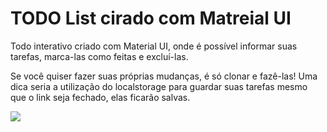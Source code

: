 <h1>TODO List cirado com Matreial UI</h1>
<p>Todo interativo criado com Material UI, onde é possível informar suas tarefas, marca-las como feitas e excluí-las.</p>
<p>Se você quiser fazer suas próprias mudanças, é só clonar e fazê-las! Uma dica seria a utilização do localstorage para guardar suas tarefas mesmo que o link seja fechado, elas ficarão salvas.</p>

<p>
  <img src="https://github.com/user-attachments/assets/0cca7356-746d-4f80-a1f4-f14582a35643" href="Imagem Todo"/>
</p>

